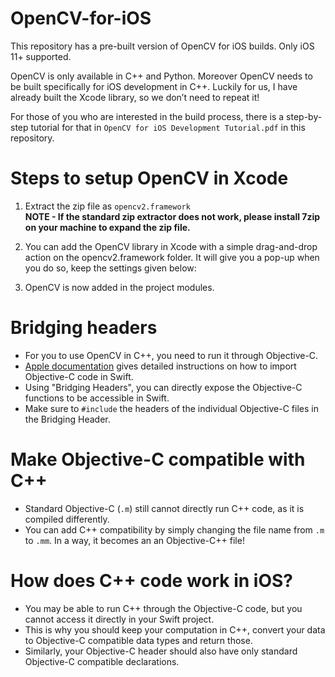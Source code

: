 # OpenCV-for-iOS
This repository has a pre-built version of OpenCV for iOS builds. 
Only iOS 11+ supported.

OpenCV is only available in C++ and Python. Moreover OpenCV needs to be built specifically for iOS development in C++.
Luckily for us, I have already built the Xcode library, so we don’t need to repeat it! 

For those of you who are interested in the build process, there is a step-by-step tutorial for that in `OpenCV for iOS Development Tutorial.pdf` in this repository.

# Steps to setup OpenCV in Xcode

1. Extract the zip file as `opencv2.framework` \
**NOTE - If the standard zip extractor does not work, please install 7zip on your machine to expand the zip file.**

2. You can add the OpenCV library in Xcode with a simple drag-and-drop action on the opencv2.framework folder.
It will give you a pop-up when you do so, keep the settings given below:
            
3. OpenCV is now added in the project modules.

# Bridging headers

- For you to use OpenCV in C++, you need to run it through Objective-C.
- [Apple documentation](https://developer.apple.com/documentation/swift/importing-objective-c-into-swift) gives detailed instructions on how to import Objective-C code in Swift.
- Using "Bridging Headers", you can directly expose the Objective-C functions to be accessible in Swift.
- Make sure to `#include` the headers of the individual Objective-C files in the Bridging Header.

# Make Objective-C compatible with C++

- Standard Objective-C (`.m`) still cannot directly run C++ code, as it is compiled differently.
- You can add C++ compatibility by simply changing the file name from `.m` to `.mm`. In a way, it becomes an an Objective-C++ file!

# How does C++ code work in iOS?

- You may be able to run C++ through the Objective-C code, but you cannot access it directly in your Swift project.
- This is why you should keep your computation in C++, convert your data to Objective-C compatible data types and return those.
- Similarly, your Objective-C header should also have only standard Objective-C compatible declarations.
